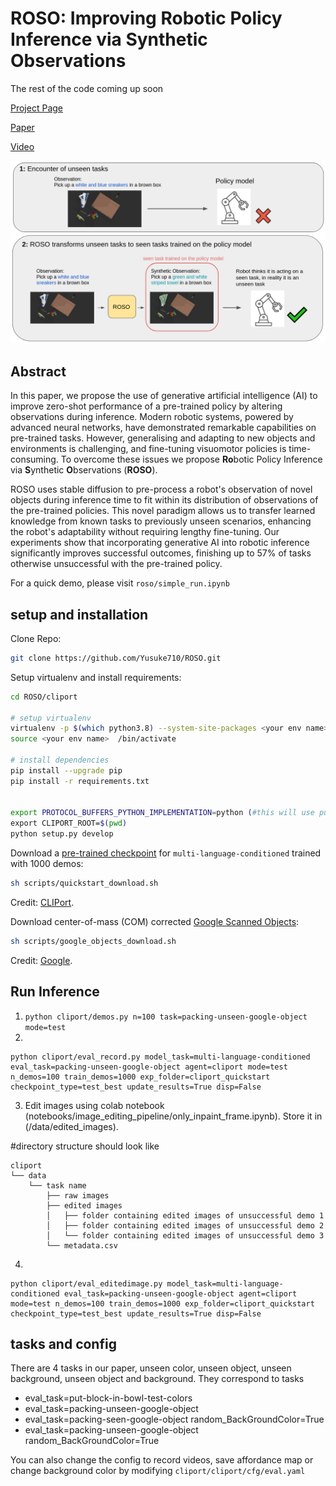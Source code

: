# ROSO: Improving Robotic Policy Inference via Synthetic Observations
The rest of the code coming up soon

[Project Page](https://yusuke710.github.io/roso.github.io/)

[Paper]() 

[Video](https://yusuke710.github.io/roso.github.io/) 

<img src="abstract_figure.png" width="700">


## Abstract
In this paper, we propose the use of generative artificial intelligence (AI) to improve zero-shot performance of a pre-trained policy by altering observations during inference. 
Modern robotic systems, powered by advanced neural networks, have demonstrated remarkable capabilities on pre-trained tasks. However, generalising and adapting to new objects and environments is challenging, and fine-tuning visuomotor policies is time-consuming. 
To overcome these issues we propose **Ro**botic Policy Inference via **S**ynthetic **O**bservations (**ROSO**). 
 
ROSO uses stable diffusion to pre-process a robot's observation of novel objects during inference time to fit within its distribution of observations of the pre-trained policies.
This novel paradigm allows us to transfer learned knowledge from known tasks to previously unseen scenarios, enhancing the robot's adaptability without requiring lengthy fine-tuning. 
Our experiments show that incorporating generative AI into robotic inference significantly improves successful outcomes, finishing up to 57\% of tasks otherwise unsuccessful with the pre-trained policy.

For a quick demo, please visit `roso/simple_run.ipynb`

## setup and installation
Clone Repo:
```bash
git clone https://github.com/Yusuke710/ROSO.git
```

Setup virtualenv and install requirements:
```bash
cd ROSO/cliport

# setup virtualenv 
virtualenv -p $(which python3.8) --system-site-packages <your env name>  
source <your env name>  /bin/activate

# install dependencies
pip install --upgrade pip
pip install -r requirements.txt


export PROTOCOL_BUFFERS_PYTHON_IMPLEMENTATION=python (#this will use pure-Python parsing and will be much slower)
export CLIPORT_ROOT=$(pwd)
python setup.py develop
```

Download a [pre-trained checkpoint](https://github.com/cliport/cliport/releases/download/v1.0.0/cliport_quickstart.zip) for `multi-language-conditioned` trained with 1000 demos:
```bash
sh scripts/quickstart_download.sh
```

Credit: [CLIPort](https://cliport.github.io/).


Download center-of-mass (COM) corrected [Google Scanned Objects](https://github.com/cliport/cliport/releases/download/v1.0.0/google.zip):
```bash
sh scripts/google_objects_download.sh
```
Credit: [Google](#acknowledgements).


## Run Inference 
1. `python cliport/demos.py n=100 task=packing-unseen-google-object mode=test`    
2. 
```
python cliport/eval_record.py model_task=multi-language-conditioned eval_task=packing-unseen-google-object agent=cliport mode=test n_demos=100 train_demos=1000 exp_folder=cliport_quickstart checkpoint_type=test_best update_results=True disp=False
```
3. Edit images using colab notebook (notebooks/image_editing_pipeline/only_inpaint_frame.ipynb). Store it in (/data/edited_images). 

#directory structure should look like 
```
cliport
└── data
    └── task name
        ├── raw images
        ├── edited images
        │   ├── folder containing edited images of unsuccessful demo 1
        │   ├── folder containing edited images of unsuccessful demo 2
        │   └── folder containing edited images of unsuccessful demo 3
        └── metadata.csv
```

4. 
```
python cliport/eval_editedimage.py model_task=multi-language-conditioned eval_task=packing-unseen-google-object agent=cliport mode=test n_demos=100 train_demos=1000 exp_folder=cliport_quickstart checkpoint_type=test_best update_results=True disp=False
```

## tasks and config
There are 4 tasks in our paper, unseen color, unseen object, unseen background, unseen object and background. They correspond to tasks
- eval_task=put-block-in-bowl-test-colors
- eval_task=packing-unseen-google-object 
- eval_task=packing-seen-google-object random_BackGroundColor=True
- eval_task=packing-unseen-google-object random_BackGroundColor=True      

You can also change the config to record videos, save affordance map or change background color by modifying `cliport/cliport/cfg/eval.yaml`
